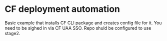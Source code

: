 CF deployment automation
========================

Basic example that installs CF CLI package and creates config file for it. You need to be sighed in via CF UAA SSO.
Repo shuld be configured to use stage2.
